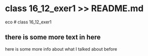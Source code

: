 # class 16_12_exer1 >> README.md
eco # class 16_12_exer1
## there is some more text in here
here is some more info about what I talked about before
